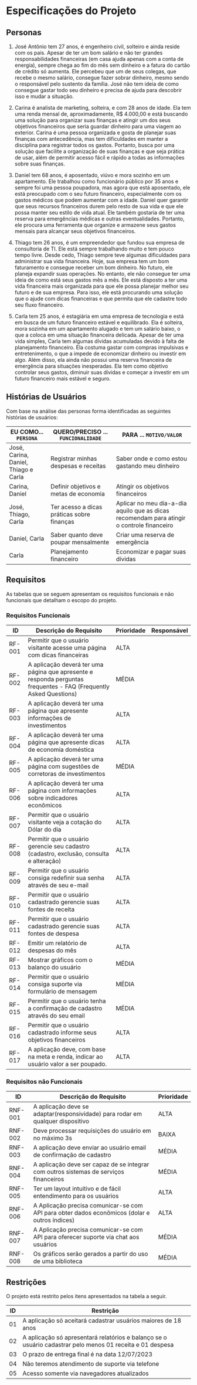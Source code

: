 # Especificações do Projeto

## Personas

1. José Antônio tem 27 anos, é engenheiro civil, solteiro e ainda reside com os pais. Apesar de ter um bom salário e não ter grandes responsabilidades financeiras (em casa ajuda apenas com a conta de energia), sempre chega ao fim do mês sem dinheiro e a fatura do cartão de crédito só aumenta. Ele percebeu que um de seus colegas, que recebe o mesmo salário, consegue fazer sobrar dinheiro, mesmo sendo o responsável pelo sustento da família. José não tem ideia de como consegue gastar todo seu dinheiro e precisa de ajuda para descobrir isso e mudar a situação.

2. Carina é analista de marketing, solteira, e com 28 anos de idade. Ela tem uma renda mensal de, aproximadamente, R$ 4.000,00 e está buscando uma solução para organizar suas finanças e atingir um dos seus objetivos financeiros que seria guardar dinheiro para uma viagem ao exterior. Carina é uma pessoa organizada e gosta de planejar suas finanças com antecedência, mas tem dificuldades em manter a disciplina para registrar todos os gastos. Portanto, busca por uma solução que facilite a organização de suas finanças e que seja prática de usar, além de permitir acesso fácil e rápido a todas as informações sobre suas finanças.

3. Daniel tem 68 anos, é aposentado, viúvo e mora sozinho em um apartamento. Ele trabalhou como funcionário público por 35 anos e sempre foi uma pessoa poupadora, mas agora que está aposentado, ele está preocupado com o seu futuro financeiro, especialmente com os gastos médicos que podem aumentar com a idade. Daniel quer garantir que seus recursos financeiros durem pelo resto de sua vida e que ele possa manter seu estilo de vida atual. Ele também gostaria de ter uma reserva para emergências médicas e outras eventualidades. Portanto, ele procura uma ferramenta que organize e armazene seus gastos mensais para alcançar seus objetivos financeiros.

4. Thiago tem 26 anos, é um empreendedor que fundou sua empresa de consultoria de TI. Ele está sempre trabalhando muito e tem pouco tempo livre. Desde cedo, Thiago sempre teve algumas dificuldades para administrar sua vida financeira. Hoje, sua empresa tem um bom faturamento e consegue receber um bom dinheiro. No futuro, ele planeja expandir suas operações. No entanto, ele não consegue ter uma ideia de como está seus gastos mês a mês. Ele está disposto a ter uma vida financeira mais organizada para que ele possa planejar melhor seu futuro e de sua empresa. Para isso, ele está procurando uma solução que o ajude com dicas financeiras e que permita que ele cadastre todo seu fluxo financeiro.

5. Carla tem 25 anos, é estagiária em uma empresa de tecnologia e está em busca de um futuro financeiro estável e equilibrado. Ela é solteira, mora sozinha em um apartamento alugado e tem um salário baixo, o que a coloca em uma situação financeira delicada. Apesar de ter uma vida simples, Carla tem algumas dívidas acumuladas devido à falta de planejamento financeiro. Ela costuma gastar com compras impulsivas e entretenimento, o que a impede de economizar dinheiro ou investir em algo. Além disso, ela ainda não possui uma reserva financeira de emergência para situações inesperadas. Ela tem como objetivo controlar seus gastos, diminuir suas dívidas e começar a investir em um futuro financeiro mais estável e seguro.

## Histórias de Usuários

Com base na análise das personas forma identificadas as seguintes histórias de usuários:

|EU COMO... `PERSONA`| QUERO/PRECISO ... `FUNCIONALIDADE`   |PARA ... `MOTIVO/VALOR`                                     |
|--------------------|--------------------------------------|------------------------------------------------------------|
|José, Carina, Daniel, Thiago e Carla                | Registrar minhas despesas e receitas | Saber onde e como estou gastando meu dinheiro              |
|Carina, Daniel      | Definir objetivos e metas de economia | Atingir os objetivos financeiros  |
|José, Thiago, Carla         | Ter acesso a dicas práticas sobre finanças | Aplicar no meu dia-a-dia aquilo que as dicas recomendam para atingir o controle financeiro               |
|Daniel, Carla              | Saber quanto deve poupar mensalmente | Criar uma reserva de emergência                            |
|Carla                | Planejamento financeiro              | Economizar e pagar suas dívidas    

## Requisitos

As tabelas que se seguem apresentam os requisitos funcionais e não funcionais que detalham o escopo do projeto.

### Requisitos Funcionais

|ID    | Descrição do Requisito  | Prioridade | Responsável |
|------|-----------------------------------------|----| ----|
|RF-001| Permitir que o usuário visitante acesse uma página com dicas financeiras | ALTA |  |
|RF-002| A aplicação deverá ter uma página que apresente e responda perguntas frequentes - FAQ (Frequently Asked Questions) | MÉDIA |  |
|RF-003| A aplicação deverá ter uma página que apresente informações de investimentos | ALTA |  |
|RF-004| A aplicação deverá ter uma página que apresente dicas de economia doméstica   | ALTA | |
|RF-005| A aplicação deverá ter uma página com sugestões de corretoras de investimentos | MÉDIA | |
|RF-006| A aplicação deverá ter uma página com informações sobre indicadores econômicos  | ALTA | |
|RF-007| Permitir que o usuário visitante veja a cotação do Dólar do dia  | ALTA | |
|RF-008| Permitir que o usuário gerencie seu cadastro (cadastro, exclusão, consulta e alteração)  | ALTA | |
|RF-009| Permitir que o usuário consiga redefinir sua senha através de seu e-mail  | ALTA | |
|RF-010| Permitir que o usuário cadastrado gerencie suas fontes de receita   | ALTA | |
|RF-011| Permitir que o usuário cadastrado gerencie suas fontes de despesa  | ALTA | |
|RF-012| Emitir um relatório de despesas do mês  | ALTA | |
|RF-013| Mostrar gráficos com o balanço do usuário   | MÉDIA | |
|RF-014| Permitir que o usuário consiga suporte via formulário de mensagem  | MÉDIA | |
|RF-015| Permitir que o usuário tenha a confirmação de cadastro através do seu email|  MÉDIA |
|RF-016| Permitir que o usuário cadastrado informe seus objetivos financeiros |  ALTA |
|RF-017| A aplicação deve, com base na meta e renda, indicar ao usuário valor a ser poupado. |  ALTA |


### Requisitos não Funcionais

|ID     | Descrição do Requisito  |Prioridade |
|-------|-------------------------|----|
|RNF-001| A aplicação deve se adaptar(responsividade) para rodar em qualquer dispositivo | ALTA | 
|RNF-002| Deve processar requisições do usuário em no máximo 3s |  BAIXA | 
|RNF-003| A aplicação deve enviar ao usuário email de confirmação de cadastro |  MÉDIA |
|RNF-004| A aplicação deve ser capaz de se integrar com outros sistemas de serviços financeiros  | MÉDIA | |
|RNF-005| Ter um layout intuitivo e de fácil entendimento para os usuários  | ALTA | |
|RNF-006| A Aplicação precisa comunicar-se com API para obter dados econômicos (dolar e outros índices)   | ALTA | |
|RNF-007| A Aplicação precisa comunicar-se com API para oferecer suporte via chat aos usuários   | MÉDIA| |
|RNF-008| Os gráficos serão gerados a partir do uso de uma biblioteca | MÉDIA| |

## Restrições

O projeto está restrito pelos itens apresentados na tabela a seguir.

|ID| Restrição                                             |
|--|-------------------------------------------------------|
|01| A aplicação só aceitará cadastrar usuários maiores de 18 anos |
|02| A aplicação só apresentará relatórios e balanço se o usuário cadastrar pelo menos 01 receita e 01 despesa |
|03| O prazo de entrega final é na data 12/07/2023   |
|04| Não teremos atendimento de suporte via telefone       |
|05| Acesso somente via navegadores atualizados            |
